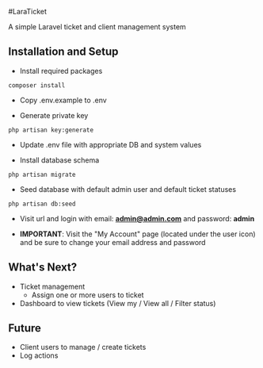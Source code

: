 #LaraTicket

A simple Laravel ticket and client management system

## Installation and Setup

- Install required packages

```
composer install
```

- Copy .env.example to .env

- Generate private key

```
php artisan key:generate
```

- Update .env file with appropriate DB and system values

- Install database schema

```
php artisan migrate
```

- Seed database with default admin user and default ticket statuses

```
php artisan db:seed
```

- Visit url and login with email: **admin@admin.com** and password: **admin**

- **IMPORTANT**: Visit the "My Account" page (located under the user icon) and be sure to change your email address and password


## What's Next?

- Ticket management
  - Assign one or more users to ticket
- Dashboard to view tickets (View my / View all / Filter status)

## Future

- Client users to manage / create tickets
- Log actions
